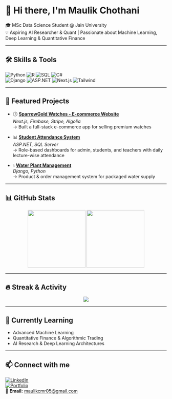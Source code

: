 # 👋 Hi there, I'm Maulik Chothani  

🎓 MSc Data Science Student @ Jain University  
💡 Aspiring AI Researcher & Quant | Passionate about Machine Learning, Deep Learning & Quantitative Finance  

---

## 🛠️ Skills & Tools
![Python](https://img.shields.io/badge/-Python-3776AB?style=for-the-badge&logo=python&logoColor=white)
![R](https://img.shields.io/badge/-R-276DC3?style=for-the-badge&logo=r&logoColor=white)
![SQL](https://img.shields.io/badge/-SQL-4479A1?style=for-the-badge&logo=postgresql&logoColor=white)
![C#](https://img.shields.io/badge/-C%23-239120?style=for-the-badge&logo=c-sharp&logoColor=white)  
![Django](https://img.shields.io/badge/-Django-092E20?style=for-the-badge&logo=django&logoColor=white)
![ASP.NET](https://img.shields.io/badge/-ASP.NET-5C2D91?style=for-the-badge&logo=.net&logoColor=white)
![Next.js](https://img.shields.io/badge/-Next.js-000000?style=for-the-badge&logo=next.js&logoColor=white)
![Tailwind](https://img.shields.io/badge/-TailwindCSS-38B2AC?style=for-the-badge&logo=tailwind-css&logoColor=white)

---

## 📂 Featured Projects  
- 🕒 **[SparrowGold Watches - E-commerce Website](#)**  
   *Next.js, Firebase, Stripe, Algolia*  
   → Built a full-stack e-commerce app for selling premium watches  

- 📊 **[Student Attendance System](#)**  
   *ASP.NET, SQL Server*  
   → Role-based dashboards for admin, students, and teachers with daily lecture-wise attendance  

- 💧 **[Water Plant Management](#)**  
   *Django, Python*  
   → Product & order management system for packaged water supply  

---

## 📊 GitHub Stats
<p align="center">
  <img src="https://github-readme-stats.vercel.app/api?username=maulikcmr05&show_icons=true&theme=tokyonight" height="180px"/>
  <img src="https://github-readme-stats.vercel.app/api/top-langs/?username=maulikcmr05&layout=compact&theme=tokyonight" height="180px"/>
</p>

---

## 🔥 Streak & Activity
<p align="center">
  <img src="https://streak-stats.demolab.com?user=maulikcmr05&theme=tokyonight&hide_border=true" />
</p>

---

## 🌱 Currently Learning  
- Advanced Machine Learning  
- Quantitative Finance & Algorithmic Trading  
- AI Research & Deep Learning Architectures  

---

## 📫 Connect with me  
[![LinkedIn](https://img.shields.io/badge/LinkedIn-blue?style=for-the-badge&logo=linkedin)](https://www.linkedin.com/in/maulik-chothani-aa82a5345?utm_source=share&utm_campaign=share_via&utm_content=profile&utm_medium=android_app)  
[![Portfolio](https://img.shields.io/badge/Portfolio-000?style=for-the-badge&logo=vercel)](#)  
📧 **Email:** maulikcmr05@gmail.com  
